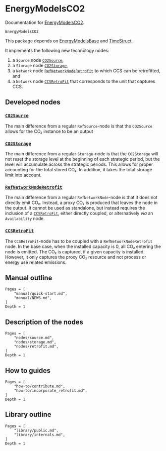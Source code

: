 # EnergyModelsCO2

Documentation for [EnergyModelsCO2](https://github.com/EnergyModelsX/EnergyModelsCO2).

```@docs
EnergyModelsCO2
```

This package depends on [EnergyModelsBase](https://energymodelsx.github.io/EnergyModelsBase.jl/stable/) and [TimeStruct](https://sintefore.github.io/TimeStruct.jl/stable/).

It implements the following new technology nodes:

1. a `Source` node [`CO2Source`](@ref),
2. a `Storage` node [`CO2Storage`](@ref),
3. a `Network` node [`RefNetworkNodeRetrofit`](@ref) to which CCS can be retrofitted, and
4. a `Network` node [`CCSRetroFit`](@ref) that corresponds to the unit that captures CCS.

## Developed nodes

### [`CO2Source`](@ref)

The main difference from a regular `RefSource`-node is that the `CO2Source` allows for the CO₂ instance to be an output

### [`CO2Storage`](@ref)

The main difference from a regular `Storage`-node is that the `CO2Storage` will not reset the storage level at the beginning of each strategic period, but the level will accumulate across the strategic periods.
This allows for proper accounting for the total stored CO₂.
In addition, it takes the total storage limit into account.

### [`RefNetworkNodeRetrofit`](@ref)

The main difference from a regular `RefNetworkNode`-node is that it does not directly emit CO₂.
Instead, a proxy CO₂ is produced that leaves the node in the output.
It cannot be used as standalone, but instead requires the inclusion of a [`CCSRetroFit`](@ref), either directly coupled, or alternatively _via_ an `Availability` node.

### [`CCSRetroFit`](@ref)

The `CCSRetroFit`-node has to be coupled with a `RefNetworkNodeRetrofit` node.
In the base case, when the installed capacity is 0, all CO₂ entering the node is emitted.
The CO₂ is captured, if a given capacity is installed.
However, it only captures the proxy CO₂ resource and not process or energy use related emissions.

## Manual outline

```@contents
Pages = [
    "manual/quick-start.md",
    "manual/NEWS.md",
]
Depth = 1
```

## Description of the nodes

```@contents
Pages = [
    "nodes/source.md",
    "nodes/storage.md",
    "nodes/retrofit.md",
]
Depth = 1
```

## How to guides

```@contents
Pages = [
    "how-to/contribute.md",
    "how-to/incorporate_retrofit.md",
]
Depth = 1
```

## Library outline

```@contents
Pages = [
    "library/public.md",
    "library/internals.md",
]
Depth = 1
```
